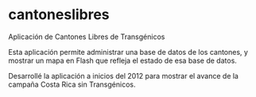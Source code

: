 cantoneslibres
==============

Aplicación de Cantones Libres de Transgénicos

Esta aplicación permite administrar una base de datos de los cantones, y mostrar un mapa en Flash que refleja el estado de esa base de datos.

Desarrollé la aplicación a inicios del 2012 para mostrar el avance de la campaña Costa Rica sin Transgénicos.
